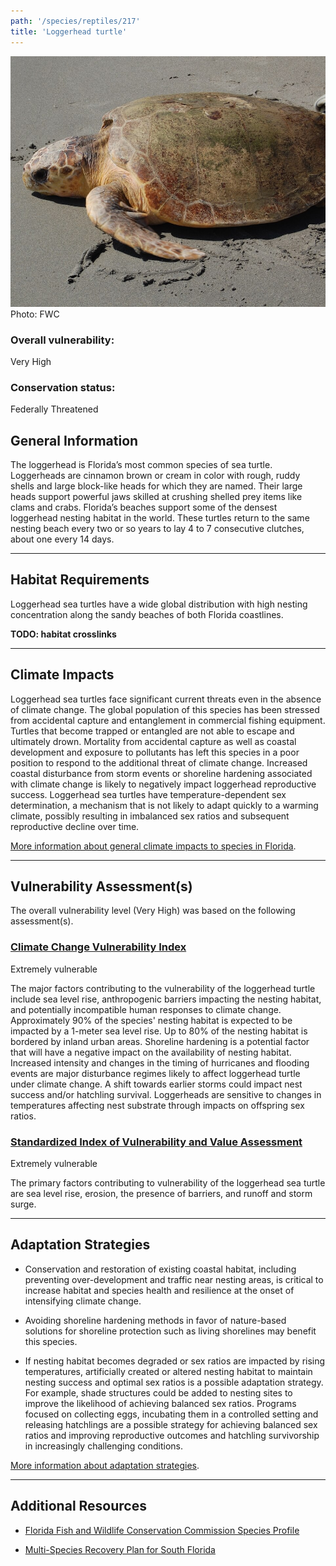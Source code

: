 ```yaml
---
path: '/species/reptiles/217'
title: 'Loggerhead turtle'
---
```


<content-header icon="turtles" title="Loggerhead turtle" subtitle="Caretta caretta"></content-header>

<div id="TopSection">

<div class="header-photo"><img src="217.jpg" alt="Photo for 217"/>
<figcaption>Photo: FWC</figcaption></div>

<div>

### Overall vulnerability:

<div class="vulnerability vulnerability-extreme">Very High</div>



### Conservation status:

Federally Threatened

</div>
</div>

## General Information

The loggerhead is Florida’s most common species of sea turtle.  Loggerheads are cinnamon brown or cream in color with rough, ruddy shells and large block-like heads for which they are named.  Their large heads support powerful jaws skilled at crushing shelled prey items like clams and crabs.  Florida’s beaches support some of the densest loggerhead nesting habitat in the world.  These turtles return to the same nesting beach every two or so years to lay 4 to 7 consecutive clutches, about one every 14 days.

<hr />

## Habitat Requirements

Loggerhead sea turtles have a wide global distribution with high nesting concentration along the sandy beaches of both Florida coastlines.

**TODO: habitat crosslinks**

<hr />

## Climate Impacts

Loggerhead sea turtles face significant current threats even in the absence of climate change.  The global population of this species has been stressed from accidental capture and entanglement in commercial fishing equipment.  Turtles that become trapped or entangled are not able to escape and ultimately drown.  Mortality from accidental capture as well as coastal development and exposure to pollutants has left this species in a poor position to respond to the additional threat of climate change.  Increased coastal disturbance from storm events or shoreline hardening associated with climate change is likely to negatively impact loggerhead reproductive success.  Loggerhead sea turtles have temperature-dependent sex determination, a mechanism that is not likely to adapt quickly to a warming climate, possibly resulting in imbalanced sex ratios and subsequent reproductive decline over time.

[More information about general climate impacts to species in Florida](/impacts/species).



<hr />

## Vulnerability Assessment(s)

The overall vulnerability level (Very High) was based on the following assessment(s).
#### 
<div class="vulnerability-header">
<h3><a href="/impacts/vulnerability/ccvi">Climate Change Vulnerability Index</a></h3>
<div class="vulnerability vulnerability-extreme">Extremely vulnerable</div>
</div> 

The major factors contributing to the vulnerability of the loggerhead turtle include sea level rise, anthropogenic barriers impacting the nesting habitat, and potentially incompatible human responses to climate change.  Approximately 90% of the species' nesting habitat is expected to be impacted by a 1-meter sea level rise.  Up to 80% of the nesting habitat is bordered by inland urban areas.  Shoreline hardening is a potential factor that will have a negative impact on the availability of nesting habitat.  Increased intensity and changes in the timing of hurricanes and flooding events are major disturbance regimes likely to affect loggerhead turtle under climate change. A shift towards earlier storms could impact nest success and/or hatchling survival.  Loggerheads are sensitive to changes in temperatures affecting nest substrate through impacts on offspring sex ratios.

#### 
<div class="vulnerability-header">
<h3><a href="/impacts/vulnerability/sivva/species">Standardized Index of Vulnerability and Value Assessment</a></h3>
<div class="vulnerability vulnerability-extreme">Extremely vulnerable</div>
</div> 

The primary factors contributing to vulnerability of the loggerhead sea turtle are sea level rise, erosion, the presence of barriers, and runoff and storm surge.


<hr />

## Adaptation Strategies

- Conservation and restoration of existing coastal habitat, including preventing over-development and traffic near nesting areas, is critical to increase habitat and species health and resilience at the onset of intensifying climate change.

- Avoiding shoreline hardening methods in favor of nature-based solutions for shoreline protection such as living shorelines may benefit this species.

- If nesting habitat becomes degraded or sex ratios are impacted by rising temperatures, artificially created or altered nesting habitat to maintain nesting success and optimal sex ratios is a possible adaptation strategy.  For example, shade structures could be added to nesting sites to improve the likelihood of achieving balanced sex ratios.  Programs focused on collecting eggs, incubating them in a controlled setting and releasing hatchlings are a possible strategy for achieving balanced sex ratios and improving reproductive outcomes and hatchling survivorship in increasingly challenging conditions.

[More information about adaptation strategies](/strategies).

<hr />


## Additional Resources

- [Florida Fish and Wildlife Conservation Commission Species Profile](https://myfwc.com/wildlifehabitats/profiles/reptiles/sea-turtles/loggerhead-turtle/)

- [Multi-Species Recovery Plan for South Florida](https://ecos.fws.gov/docs/recovery_plan/sfl_msrp/SFL_MSRP_Species.pdf)
